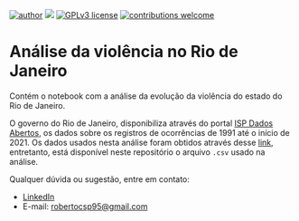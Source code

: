 [![author](https://img.shields.io/badge/author-robertopaixão-red.svg)](https://www.linkedin.com/in/roberto-paixao95/) [![](https://img.shields.io/badge/python-3.9+-blue.svg)](https://www.python.org/downloads/release/python-392/) [![GPLv3 license](https://img.shields.io/badge/License-GPLv3-blue.svg)](http://perso.crans.org/besson/LICENSE.html) [![contributions welcome](https://img.shields.io/badge/contributions-welcome-brightgreen.svg?style=flat)](https://github.com/carlosfab/data_science/issues)

# Análise da violência no Rio de Janeiro

Contém o notebook com a análise da evolução da violência do estado do Rio de Janeiro.

O governo do Rio de Janeiro, disponibiliza através do portal [ISP Dados Abertos](www.ispdados.rj.gov.br), os dados sobre os registros de ocorrências de 1991 até o início de 2021. Os dados usados nesta análise foram obtidos através desse [link](http://www.ispdados.rj.gov.br/Arquivos/DOMensalEstadoDesde1991.csv), entretanto, está disponível neste repositório o arquivo `.csv` usado na análise.

Qualquer dúvida ou sugestão, entre em contato:
* [LinkedIn](https://www.linkedin.com/in/roberto-paixao95/)
* E-mail: robertocsp95@gmail.com

